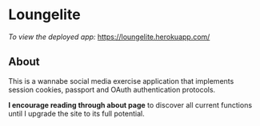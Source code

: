 # Loungelite

*To view the deployed app:* https://loungelite.herokuapp.com/

## About

This is a wannabe social media exercise application that implements session cookies, passport and OAuth authentication protocols.

**I encourage reading through about page** to discover all current functions until I upgrade the site to its full potential.
